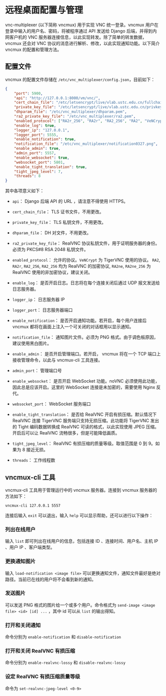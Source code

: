# 远程桌面配置与管理

vnc-multiplexer (以下简称 vncmux) 用于实现 VNC 统一登录。vncmux 用户在登录中输入的用户名、密码，将被程序通过 API 发送给 Django 后端，并得到内网客户机的 VNC 服务器连接信息，以此实现转发。除了简单的转发数据，vncmux 还会对 VNC 协议的消息进行解析、修改，以此实现通知功能。以下简介 vncmux 的配置和管理方法。

## 配置文件

vncmux 的配置文件存储在 `/etc/vnc_multiplexer/config.json`，目前如下：

```json
{
    "port": 5900,
    "api": "http://127.0.0.1:8000/vm/vnc/",
    "cert_chain_file": "/etc/letsencrypt/live/vlab.ustc.edu.cn/fullchain.pem",
    "private_key_file": "/etc/letsencrypt/live/vlab.ustc.edu.cn/privkey.pem",
    "dhparam_file": "/etc/vnc_multiplexer/dhparam.pem",
    "ra2_private_key_file": "/etc/vnc_multiplexer/ra2.pem",
    "enabled_protocol": ["RA2r_256", "RA2r", "RA2_256", "RA2", "VeNCrypt"],
    "enable_log": true,
    "logger_ip": "127.0.0.1",
    "logger_port": 5555,
    "enable_notification": true,
    "notification_file": "/etc/vnc_multiplexer/notification0327.png",
    "enable_admin": true,
    "admin_port": 5557,
    "enable_websocket": true,
    "websocket_port": 5801,
    "enable_tight_translation": true,
    "tight_jpeg_level": 7,
    "threads": 8
}
```

其中各项意义如下：

* `api`： Django 后端 API 的 URL ，请注意不得使用 HTTPS。

* `cert_chain_file`： TLS 证书文件，不用更改。

* `private_key_file`： TLS 私钥文件，不用更改。

* `dhparam_file`： DH 对文件，不用更改。

* `ra2_private_key_file`： RealVNC 协议私钥文件，用于证明服务器的身份。必须为 PKCS#8 RSA 2048 私钥文件。

* `enabled_protocol`： 允许的协议。`VeNCrypt` 为 TigerVNC 使用的协议。 `RA2`, `RA2r`, `RA2_256`, `RA2_256` 均为 RealVNC 的加密协议, `RA2ne`, `RA2ne_256` 为 RealVNC 使用的非加密协议，建议关闭。

* `enable_log`： 是否开启日志。日志将在每个连接关闭后通过 UDP 报文发送给日志服务器。

* `logger_ip`： 日志服务器 IP

* `logger_port`： 日志服务器端口

* `enable_notification`： 是否开启通知功能。若开启，每个用户连接后 vncmux 都将在画面上注入一个可关闭的对话框用以显示通知。

* `notification_file`： 通知图片文件。必须为 PNG 格式。由于调色板原因，建议使用黑白图片。

* `enable_admin`： 是否开启管理端口。若开启， vncmux 将在一个 TCP 端口上接收管理命令，以此与 vncmux-cli 工具连接。

* `admin_port`： 管理端口号

* `enable_websocket`： 是否开启 WebSocket 功能。noVNC 必须使用此功能，因此总是应该开启。这里的 WebSocket 连接是未加密的，需要使用 Nginx 反代。

* `websocket_port`： WebSocket 服务端口

* `enable_tight_translation`： 是否给 RealVNC 开启有损压缩。默认情况下 RealVNC 连接 TigerVNC 服务端只支持无损压缩。此功能将 TigerVNC 发出的 Tight 编码数据转换成 RealVNC 可读的格式，以此实现使用 JPEG 压缩。开启后可以让 RealVNC 流畅很多，但是可能降低画质。

* `tight_jpeg_level`： RealVNC 有损压缩的质量等级。取值范围是 0 到 9。如果为 8 接近无损。

* `threads`： 工作线程数

## vncmux-cli 工具

vncmux-cli 工具用于管理运行中的 vncmux 服务器。连接到 vncmux 服务器的方法如下：

```shell
vncmux-cli 127.0.0.1 5557
```

连接后输入 `exit` 可以退出，输入 `help` 可以显示帮助，还可以进行以下操作：

### 列出在线用户

输入 `list` 即可列出在线用户的信息，包括连接 ID 、连接时间、用户名、主机 IP 、用户 IP 、客户端类型。

### 更换通知图片

输入 `load-notification <image file>` 可以更换通知文件，通知文件最好是绝对路径。当前已在线的用户将不会看到新的通知。

### 发送图片

可以发送 PNG 格式的图片给一个或多个用户。命令格式为 `send-image <image file> <id> [id] ...` ，其中 id 可以从 `list` 的输出得知。

### 打开和关闭通知

命令分别为 `enable-notification` 和 `disable-notification`

### 打开和关闭 RealVNC 有损压缩

命令分别为 `enable-realvnc-lossy` 和 `disable-realvnc-lossy`

### 设定 RealVNC 有损压缩质量等级

命令为 `set-realvnc-jpeg-level <0-9>`
